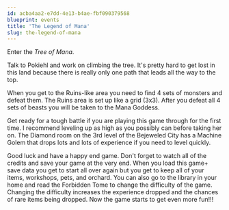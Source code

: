 ```yaml
---
id: acba4aa2-e7dd-4e13-b4ae-fbf090379568
blueprint: events
title: 'The Legend of Mana'
slug: the-legend-of-mana
---
```

Enter the *Tree of Mana*.

Talk to Pokiehl and work on climbing the tree. It's pretty hard to get lost in this land because there is really only one path that leads all the way to the top.

When you get to the Ruins-like area you need to find 4 sets of monsters and defeat them. The Ruins area is set up like a grid (3x3). After you defeat all 4 sets of beasts you will be taken to the Mana Goddess.

Get ready for a tough battle if you are playing this game through for the first time. I recommend leveling up as high as you possibly can before taking her on. The Diamond room on the 3rd level of the Bejeweled City has a Machine Golem that drops lots and lots of experience if you need to level quickly.

Good luck and have a happy end game. Don't forget to watch all of the credits and save your game at the very end. When you load this game+ save data you get to start all over again but you get to keep all of your items, workshops, pets, and orchard. You can also go to the library in your home and read the Forbidden Tome to change the difficulty of the game. Changing the difficulty increases the experience dropped and the chances of rare items being dropped. Now the game starts to get even more fun!!!
